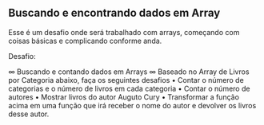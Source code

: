 ## Buscando e encontrando dados em Array
Esse é um desafio onde será trabalhado com arrays, começando com coisas básicas e complicando conforme anda.

Desafio:

∞ Buscando e contando dados em Arrays ∞
Baseado no Array de Livros por Categoria abaixo, faça os seguintes desafios
    • Contar o número de categorias e o número de livros em cada categoria
    • Contar o número de autores
    • Mostrar livros do autor Auguto Cury
    • Transformar a função acima em uma função que irá receber o nome do autor e devolver os livros desse autor.
